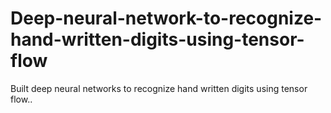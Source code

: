 # Deep-neural-network-to-recognize-hand-written-digits-using-tensor-flow
Built deep  neural networks to recognize hand written digits using tensor flow..
